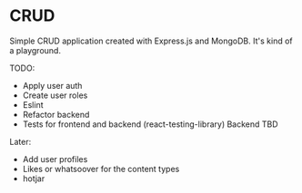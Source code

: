 # CRUD
Simple CRUD application created with Express.js and MongoDB. It's kind of a playground.

TODO:
- Apply user auth
- Create user roles
- Eslint
- Refactor backend
- Tests for frontend and backend (react-testing-library) Backend TBD

Later:
- Add user profiles
- Likes or whatsoover for the content types
- hotjar
